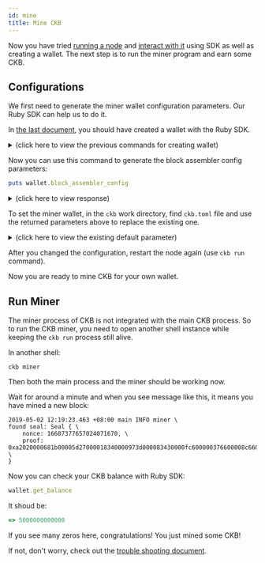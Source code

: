 ```yaml
---
id: mine
title: Mine CKB
---
```


Now you have tried [running a node](run-node) and [interact with it](interact) using SDK as well as creating a wallet. The next step is to run the miner program and earn some CKB.


## Configurations
We first need to generate the miner wallet configuration parameters. Our Ruby SDK can help us to do it.

In [the last document](interact#create-wallet), you should have created a wallet with the Ruby SDK.

<details>
<summary>(click here to view the previous commands for creating wallet)</summary>
```ruby
[1] pry(main)> privkey = CKB::Key.random_private_key
[2] pry(main)> api = CKB::API.new
[3] pry(main)> wallet = CKB::Wallet.from_hex(api, privkey)
```
</details>

Now you can use this command to generate the block assembler config parameters:
```ruby
puts wallet.block_assembler_config
```

<details>
<summary>(click here to view response)</summary>
```toml
[block_assembler]
code_hash = "0x9e3b3557f11b2b3532ce352bfe8017e9fd11d154c4c7f9b7aaaa1e621b539a08"
args = ["0x03ae708e284f6a53d12da45f7fe5e8c232c353c2"]
```
</details>


To set the miner wallet, in the `ckb` work directory, find `ckb.toml` file and use the returned parameters above to replace the existing one.

<details>
<summary>(click here to view the existing default parameter)</summary>
```toml
# This config is derived using 0x5c2514fb16b83259d3326a0acf05901c15a87dc46239b77b0a501cd58198dca0
# as private key. If you want to mine CKB, please make sure to create your own
# private key and change the config here, otherwise your CKB might be stolen by
# someone else.
[block_assembler]
code_hash = "0x9e3b3557f11b2b3532ce352bfe8017e9fd11d154c4c7f9b7aaaa1e621b539a08"
args = ["0x7f52f0fccdd1d11391c441adfb174f87bca612b0"]
```
</details>

After you changed the configuration, restart the node again (use `ckb run` command). 

Now you are ready to mine CKB for your own wallet.

## Run Miner

The miner process of CKB is not integrated with the main CKB process. So to run the CKB miner, you need to open another shell instance while keeping the `ckb run` process still alive. 

In another shell:
```shell
ckb miner
```

Then both the main process and the miner should be working now.

Wait for around a minute and when you see message like this, it means you have mined a new block:
```shell
2019-05-02 12:19:23.463 +08:00 main INFO miner \
found seal: Seal { \
    nonce: 16607377657024071670, \
    proof: 0xa2020000681b00005d27000018340000973d000083430000fc600000376600008c660000cc6800007970000015760000 \
}
```

Now you can check your CKB balance with Ruby SDK:
```ruby
wallet.get_balance
```

It shoud be:
```ruby
=> 5000000000000
```

If you see many zeros here, congratulations! You just mined some CKB!

If not, don't worry, check out the [trouble shooting document](../references/troubleshooting).

